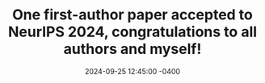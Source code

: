 ---
con: NeurIPS
title: "One first-author paper accepted to NeurIPS 2024, congratulations to all authors and myself!"
date: 2024-09-25 12:45:00 -0400
---